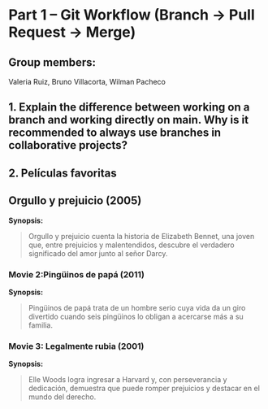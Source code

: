 # Part 1 – Git Workflow (Branch → Pull Request → Merge)
## Group members: 
Valeria Ruiz, Bruno Villacorta, Wilman Pacheco

## 1. Explain the difference between working on a branch and working directly on main. Why is it recommended to always use branches in collaborative projects?


## 2. Películas favoritas

## Orgullo y prejuicio (2005)
**Synopsis:**
>Orgullo y prejuicio cuenta la historia de Elizabeth Bennet, una joven que, entre prejuicios y malentendidos, descubre el verdadero significado del amor junto al señor Darcy.

### Movie 2:Pingüinos de papá (2011)
**Synopsis:**
>Pingüinos de papá trata de un hombre serio cuya vida da un giro divertido cuando seis pingüinos lo obligan a acercarse más a su familia.

### Movie 3: Legalmente rubia (2001)
**Synopsis:**
>Elle Woods logra ingresar a Harvard y, con perseverancia y dedicación, demuestra que puede romper prejuicios y destacar en el mundo del derecho.

